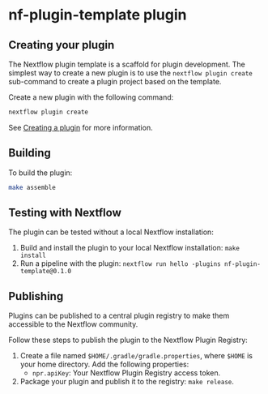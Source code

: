# nf-plugin-template plugin

## Creating your plugin

The Nextflow plugin template is a scaffold for plugin development. The simplest way to create a new plugin is to use the `nextflow plugin create` sub-command to create a plugin project based on the template.

Create a new plugin with the following command:

```bash
nextflow plugin create
```

See [Creating a plugin](https://www.nextflow.io/docs/latest/guides/gradle-plugin.html#gradle-plugin-create) for more information.

## Building

To build the plugin:

```bash
make assemble
```

## Testing with Nextflow

The plugin can be tested without a local Nextflow installation:

1. Build and install the plugin to your local Nextflow installation: `make install`
2. Run a pipeline with the plugin: `nextflow run hello -plugins nf-plugin-template@0.1.0`

## Publishing

Plugins can be published to a central plugin registry to make them accessible to the Nextflow community. 

Follow these steps to publish the plugin to the Nextflow Plugin Registry:

1. Create a file named `$HOME/.gradle/gradle.properties`, where `$HOME` is your home directory. Add the following properties:
    * `npr.apiKey`: Your Nextflow Plugin Registry access token.
2. Package your plugin and publish it to the registry: `make release`.
